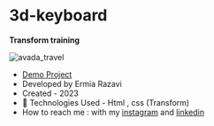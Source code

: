 # 3d-keyboard
 **Transform training**

![avada_travel](https://github.com/user-attachments/assets/e729b009-f9b7-4842-89f0-57c8fa6c4049)


- [Demo Project](https://ermiarzv.github.io/3d-keyboard/)
- Developed by Ermia Razavi
- Created - 2023
- 🤖 Technologies Used - Html , css (Transform)
- How to reach me : with my
[instagram](https://www.instagram.com/ermia_razavi.dev) and
[linkedin](https://www.linkedin.com/in/ermia-razavi-a611312a3/)


